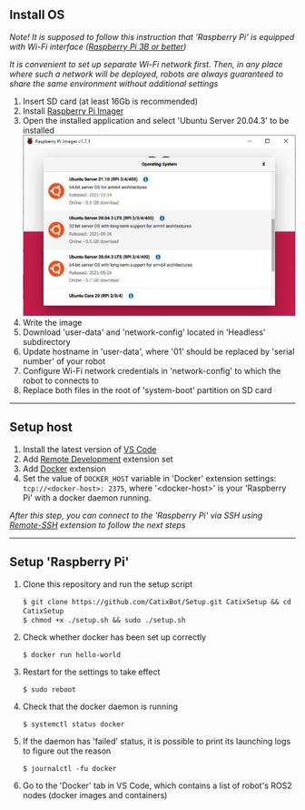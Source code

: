 ## Install OS

_Note! It is supposed to follow this instruction that 'Raspberry Pi' is equipped with Wi-Fi interface ([Raspberry Pi 3B or better](https://en.wikipedia.org/wiki/Raspberry_Pi#Model_comparison))_    

_It is convenient to set up separate Wi-Fi network first. Then, in any place where such a network will be deployed, robots are always guaranteed to share the same environment without additional settings_

1. Insert SD card (at least 16Gb is recommended)
2. Install [Raspberry Pi Imager](https://www.raspberrypi.com/software/)
3. Open the installed application and select 'Ubuntu Server 20.04.3' to be installed    
![alt text](Images/1.png)
4. Write the image
5. Download 'user-data' and 'network-config' located in 'Headless' subdirectory
5. Update hostname in 'user-data', where '01' should be replaced by 'serial number' of your robot
6. Configure Wi-Fi network credentials in 'network-config' to which the robot to connects to
7. Replace both files in the root of 'system-boot' partition on SD card

---

## Setup host

1. Install the latest version of [VS Code](https://code.visualstudio.com/)
2. Add [Remote Development](https://marketplace.visualstudio.com/items?itemName=ms-vscode-remote.vscode-remote-extensionpack) extension set
3. Add [Docker](https://marketplace.visualstudio.com/items?itemName=ms-azuretools.vscode-docker) extension
4. Set the value of `DOCKER_HOST` variable in 'Docker' extension settings: `tcp://<docker-host>: 2375`, where '\<docker-host\>' is your 'Raspberry Pi' with a docker daemon running.
    
_After this step, you can connect to the 'Raspberry Pi' via SSH using [Remote-SSH](https://code.visualstudio.com/docs/remote/ssh) extension to follow the next steps_

---

## Setup 'Raspberry Pi'

1. Clone this repository and run the setup script
    ```
    $ git clone https://github.com/CatixBot/Setup.git CatixSetup && cd CatixSetup
    $ chmod +x ./setup.sh && sudo ./setup.sh
    ```
2. Check whether docker has been set up correctly
    ```
    $ docker run hello-world
    ```
3. Restart for the settings to take effect
    ```
    $ sudo reboot
    ```
4. Check that the docker daemon is running
    ```
    $ systemctl status docker
    ```
5. If the daemon has 'failed' status, it is possible to print its launching logs to figure out the reason
    ```
    $ journalctl -fu docker
    ```
6. Go to the 'Docker' tab in VS Code, which contains a list of robot's ROS2 nodes (docker images and containers)
